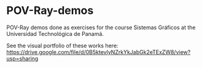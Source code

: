POV-Ray-demos
=============

POV-Ray demos done as exercises for the course Sistemas Gráficos at the Universidad Technológica de Panamá.

See the visual portfolio of these works here:
https://drive.google.com/file/d/0B5ktevlyNZrkYkJabGk2eTExZW8/view?usp=sharing
